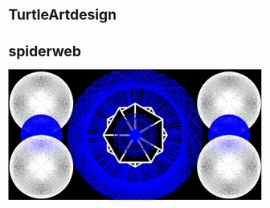 # TurtleArtdesign

<h1>spiderweb</h1>
<img src="https://github.com/Ball1210/TurtleArtdesign/blob/master/gtyhuxd.png">
